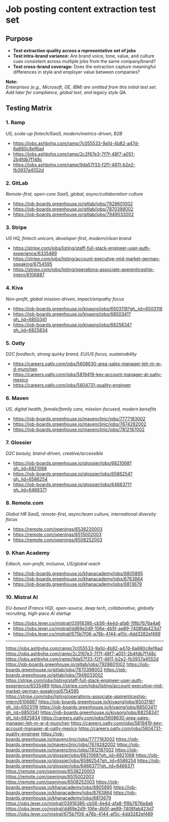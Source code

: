 # Job posting content extraction test set

## Purpose

- **Test extraction quality across a representative set of jobs**
- **Test intra-brand variance:** Are brand voice, tone, value, and culture cues consistent across multiple jobs from the same company/brand?
- **Test cross-brand coverage:** Does the extraction capture meaningful differences in style and employer value between companies?

**Note:**  
_Enterprises (e.g., Microsoft, GE, IBM) are omitted from this initial test set. Add later for compliance, global text, and legacy style QA._

## Testing Matrix

### 1. Ramp

_US, scale-up fintech/SaaS, modern/metrics-driven, B2B_

- https://jobs.ashbyhq.com/ramp/7c055533-9a1d-4b82-a47d-6a880c8ef6ad
- https://jobs.ashbyhq.com/ramp/2c2f67e3-7f7f-48f7-a051-2b4fdb7f148c
- https://jobs.ashbyhq.com/ramp/9da57f33-f2f1-4811-b2e2-fb3937a4552d

### 2. GitLab

_Remote-first, open-core SaaS, global, async/collaboration culture_

- https://job-boards.greenhouse.io/gitlab/jobs/7928601002
- https://job-boards.greenhouse.io/gitlab/jobs/7870398002
- https://job-boards.greenhouse.io/gitlab/jobs/7949033002

### 3. Stripe

_US HQ, fintech unicorn, developer-first, modern/clean brand_

- https://stripe.com/jobs/listing/staff-full-stack-engineer-user-auth-experience/6335489
- https://stripe.com/jobs/listing/account-executive-mid-market-german-speaking/6754595
- https://stripe.com/jobs/listing/operations-associate-apprenticeship-intern/6106887

### 4. Kiva

_Non-profit, global mission-driven, impact/empathy focus_

- https://job-boards.greenhouse.io/kivaorg/jobs/6503118?gh_jid=6503118
- https://job-boards.greenhouse.io/kivaorg/jobs/6850341?gh_jid=6850341
- https://job-boards.greenhouse.io/kivaorg/jobs/6825834?gh_jid=6825834

### 5. Oatly

_D2C foodtech, strong quirky brand, EU/US focus, sustainability_

- https://careers.oatly.com/jobs/5608630-area-sales-manager-leh-m-w-d-munchen
- https://careers.oatly.com/jobs/5819419-key-account-manager-at-oatly-mexico
- https://careers.oatly.com/jobs/5604731-quality-engineer

### 6. Maven

_US, digital health, female/family care, mission-focused, modern benefits_

- https://job-boards.greenhouse.io/mavenclinic/jobs/7777183002
- https://job-boards.greenhouse.io/mavenclinic/jobs/7674282002
- https://job-boards.greenhouse.io/mavenclinic/jobs/7812187002

### 7. Glossier

_D2C beauty, brand-driven, creative/accessible_

- https://job-boards.greenhouse.io/glossier/jobs/6821068?gh_jid=6821068
- https://job-boards.greenhouse.io/glossier/jobs/6586254?gh_jid=6586254
- https://job-boards.greenhouse.io/glossier/jobs/6466371?gh_jid=6466371

### 8. Remote.com

_Global HR SaaS, remote-first, async/team culture, international diversity focus_

- https://remote.com/openings/6538220003
- https://remote.com/openings/6515002003
- https://remote.com/openings/6508252003

### 9. Khan Academy

_Edtech, non-profit, inclusive, US/global reach_

- https://job-boards.greenhouse.io/khanacademy/jobs/6805895
- https://job-boards.greenhouse.io/khanacademy/jobs/6763864
- https://job-boards.greenhouse.io/khanacademy/jobs/6813679

### 10. Mistral AI

_EU-based (France HQ), open-source, deep tech, collaborative, globally recruiting, high-pace AI startup_

- https://jobs.lever.co/mistral/03918386-cb56-4e4d-afa8-1f8b7676a4a6
- https://jobs.lever.co/mistral/dd69e2d9-106e-4b5f-ae89-7408fab423d7
- https://jobs.lever.co/mistral/675b7f06-a76b-4144-af0c-4dd3282ef489

---

https://jobs.ashbyhq.com/ramp/7c055533-9a1d-4b82-a47d-6a880c8ef6ad
https://jobs.ashbyhq.com/ramp/2c2f67e3-7f7f-48f7-a051-2b4fdb7f148c
https://jobs.ashbyhq.com/ramp/9da57f33-f2f1-4811-b2e2-fb3937a4552d
https://job-boards.greenhouse.io/gitlab/jobs/7928601002
https://job-boards.greenhouse.io/gitlab/jobs/7870398002
https://job-boards.greenhouse.io/gitlab/jobs/7949033002
https://stripe.com/jobs/listing/staff-full-stack-engineer-user-auth-experience/6335489
https://stripe.com/jobs/listing/account-executive-mid-market-german-speaking/6754595
https://stripe.com/jobs/listing/operations-associate-apprenticeship-intern/6106887
https://job-boards.greenhouse.io/kivaorg/jobs/6503118?gh_jid=6503118
https://job-boards.greenhouse.io/kivaorg/jobs/6850341?gh_jid=6850341
https://job-boards.greenhouse.io/kivaorg/jobs/6825834?gh_jid=6825834
https://careers.oatly.com/jobs/5608630-area-sales-manager-leh-m-w-d-munchen
https://careers.oatly.com/jobs/5819419-key-account-manager-at-oatly-mexico
https://careers.oatly.com/jobs/5604731-quality-engineer
https://job-boards.greenhouse.io/mavenclinic/jobs/7777183002
https://job-boards.greenhouse.io/mavenclinic/jobs/7674282002
https://job-boards.greenhouse.io/mavenclinic/jobs/7812187002
https://job-boards.greenhouse.io/glossier/jobs/6821068?gh_jid=6821068
https://job-boards.greenhouse.io/glossier/jobs/6586254?gh_jid=6586254
https://job-boards.greenhouse.io/glossier/jobs/6466371?gh_jid=6466371
https://remote.com/openings/6538220003
https://remote.com/openings/6515002003
https://remote.com/openings/6508252003
https://job-boards.greenhouse.io/khanacademy/jobs/6805895
https://job-boards.greenhouse.io/khanacademy/jobs/6763864
https://job-boards.greenhouse.io/khanacademy/jobs/6813679
https://jobs.lever.co/mistral/03918386-cb56-4e4d-afa8-1f8b7676a4a6
https://jobs.lever.co/mistral/dd69e2d9-106e-4b5f-ae89-7408fab423d7
https://jobs.lever.co/mistral/675b7f06-a76b-4144-af0c-4dd3282ef489
